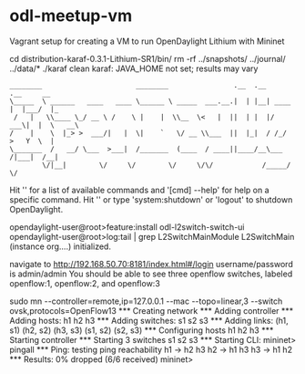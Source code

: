 # odl-meetup-vm
Vagrant setup for creating a VM to run OpenDaylight Lithium with Mininet

 cd distribution-karaf-0.3.1-Lithium-SR1/bin/
 rm -rf ../snapshots/ ../journal/ ../data/*
 ./karaf clean
karaf: JAVA_HOME not set; results may vary
                                                                                           
    ________                       ________                .__  .__       .__     __       
    \_____  \ ______   ____   ____ \______ \ _____  ___.__.|  | |__| ____ |  |___/  |_     
     /   |   \\____ \_/ __ \ /    \ |    |  \\__  \<   |  ||  | |  |/ ___\|  |  \   __\    
    /    |    \  |_> >  ___/|   |  \|    `   \/ __ \\___  ||  |_|  / /_/  >   Y  \  |      
    \_______  /   __/ \___  >___|  /_______  (____  / ____||____/__\___  /|___|  /__|      
            \/|__|        \/     \/        \/     \/\/            /_____/      \/          
                                                                                           

Hit '<tab>' for a list of available commands
and '[cmd] --help' for help on a specific command.
Hit '<ctrl-d>' or type 'system:shutdown' or 'logout' to shutdown OpenDaylight.

opendaylight-user@root>feature:install odl-l2switch-switch-ui
opendaylight-user@root>log:tail | grep L2SwitchMainModule
L2SwitchMain (instance org....) initialized.

navigate to http://192.168.50.70:8181/index.html#/login
username/password is admin/admin
You should be able to see three openflow switches, labeled openflow:1,
openflow:2, and openflow:3

 sudo mn --controller=remote,ip=127.0.0.1 --mac --topo=linear,3 --switch ovsk,protocols=OpenFlow13
*** Creating network
*** Adding controller
*** Adding hosts:
h1 h2 h3 
*** Adding switches:
s1 s2 s3 
*** Adding links:
(h1, s1) (h2, s2) (h3, s3) (s1, s2) (s2, s3) 
*** Configuring hosts
h1 h2 h3 
*** Starting controller
*** Starting 3 switches
s1 s2 s3 
*** Starting CLI:
mininet> pingall
*** Ping: testing ping reachability
h1 -> h2 h3 
h2 -> h1 h3 
h3 -> h1 h2 
*** Results: 0% dropped (6/6 received)
mininet> 
